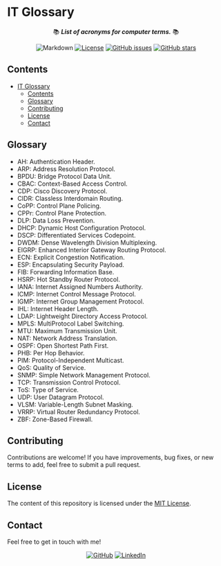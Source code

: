 # IT Glossary

<div align="center">

📚 ***List of acronyms for computer terms.*** 📚

![Markdown](<https://img.shields.io/badge/markdown-%23000000?logo=markdown&logoColor=white&labelColor=grey>)
[![License](<https://img.shields.io/github/license/danielfeitopin/it-glossary>)](LICENSE "License")
[![GitHub issues](https://img.shields.io/github/issues/danielfeitopin/it-glossary)](<https://github.com/danielfeitopin/it-glossary> "Issues")
[![GitHub stars](https://img.shields.io/github/stars/danielfeitopin/it-glossary)](<https://github.com/danielfeitopin/it-glossary/stargazers> "Stars")


</div>


## Contents

- [IT Glossary](#it-glossary)
  - [Contents](#contents)
  - [Glossary](#glossary)
  - [Contributing](#contributing)
  - [License](#license)
  - [Contact](#contact)

## Glossary

- AH: Authentication Header.
- ARP: Address Resolution Protocol.
- BPDU: Bridge Protocol Data Unit.
- CBAC: Context-Based Access Control.
- CDP: Cisco Discovery Protocol.
- CIDR: Classless Interdomain Routing.
- CoPP: Control Plane Policing.
- CPPr: Control Plane Protection.
- DLP: Data Loss Prevention.
- DHCP: Dynamic Host Configuration Protocol.
- DSCP: Differentiated Services Codepoint.
- DWDM: Dense Wavelength Division Multiplexing.
- EIGRP: Enhanced Interior Gateway Routing Protocol.
- ECN: Explicit Congestion Notification.
- ESP: Encapsulating Security Payload.
- FIB: Forwarding Information Base.
- HSRP: Hot Standby Router Protocol.
- IANA: Internet Assigned Numbers Authority.
- ICMP: Internet Control Message Protocol.
- IGMP: Internet Group Management Protocol.
- IHL: Internet Header Length.
- LDAP: Lightweight Directory Access Protocol.
- MPLS: MultiProtocol Label Switching.
- MTU: Maximum Transmission Unit.
- NAT: Network Address Translation.
- OSPF: Open Shortest Path First.
- PHB: Per Hop Behavior.
- PIM: Protocol-Independent Multicast.
- QoS: Quality of Service.
- SNMP: Simple Network Management Protocol.
- TCP: Transmission Control Protocol.
- ToS: Type of Service.
- UDP: User Datagram Protocol.
- VLSM: Variable-Length Subnet Masking.
- VRRP: Virtual Router Redundancy Protocol.
- ZBF: Zone-Based Firewall.

## Contributing

Contributions are welcome! If you have improvements, bug fixes, or new terms to add, feel free to submit a pull request.

## License

The content of this repository is licensed under the [MIT License](LICENSE).

## Contact

Feel free to get in touch with me!

<div align="center">

[![GitHub](https://img.shields.io/badge/GitHub-%23181717?style=for-the-badge&logo=github&logoColor=%23181717&color=white)](<https://github.com/danielfeitopin>)
[![LinkedIn](https://img.shields.io/badge/LinkedIn-white?style=for-the-badge&logo=linkedin&logoColor=white&color=%230A66C2)](<https://www.linkedin.com/in/danielfeitopin/>)

</div>
